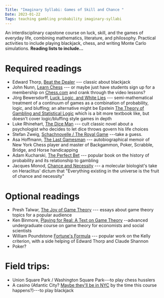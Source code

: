```yaml
---
Title: "Imaginary Syllabi: Games of Skill and Chance "
Date: 2023-01-22
Tags: teaching gambling probability imaginary-syllabi
---
```


An interdisciplinary capstone course on luck, skill, and the games of everyday life, combining mathematics, literature, and philosophy.  Practical activities to include playing blackjack, chess, and writing Monte Carlo simulations. **Reading lists to include...**

# Required readings

* Edward Thorp, [Beat the Dealer](https://amzn.to/3GXL8g7) --- classic about blackjack
* John Nunn, [Learn Chess](https://amzn.to/3D5UR2H) --- or maybe just have students sign up for a membership on [Chess.com](https://www.chess.com) and crank through the video lessons?
* Jörg Bewersdorff, [Luck, Logic, and White Lies](https://amzn.to/3HiVEjn) --- semi-mathematical treatment of a continuum of games as a combination of probability, logic, and bluffing; an alternative might be Epstein [The Theory of Gambling and Statistical Logic](https://amzn.to/3J7DLFG) which is a bit more textbook like, but doesn't cover logic/bluffing style games in depth
* Luke Rhinehart, [The Dice Man](https://amzn.to/3Wydsvg) --- cult classic novel about a psychologist who decides to let dice throws govern his life choices
* Stefan Zweig, [Schachnovelle / The Royal Game](https://en.wikipedia.org/wiki/The_Royal_Game) ---take a guess.
* Asa Hoffmann, [The Last Gamesman](https://amzn.to/3JfiCcq) --- autobiographical memoir of New York Chess player and master of Backgammon, Poker, Scrabble, Bridge, and Horse handicapping
* Adam Kucharski, [The Perfect Bet](https://amzn.to/3XQs8XC) --- popular book on the history of probability and its relationship to gambling
* Jacques Monod, [Chance and Necessity](https://en.wikipedia.org/wiki/Chance_and_Necessity) --- a molecular biologist's take on Heraclitus' dictum that "Everything existing in the universe is the fruit of chance and necessity" 

# Optional readings

* Presh Talwar, [The Joy of Game Theory](https://amzn.to/3ZXPFrt) --- essays about game theory topics for a popular audience
* Ken Binmore, [Playing for Real: A Text on Game Theory](https://amzn.to/3iXl7Wk) --advanced undergraduate course on game theory for economists and social scientists
* William Poundstone [Fortune's Formula](https://amzn.to/3wk1N8D) --- popular work on the Kelly criterion, with a side helping of Edward Thorp and Claude Shannon
* Poker?  


# Field trips:
* Union Square Park / Washington Square Park---to play chess husslers
* A casino (Atlantic City? [Maybe they'll be in NYC](https://www.nytimes.com/2023/01/13/nyregion/saks-casino-nyc.html) by the time this course happens?)---to play blackjack
